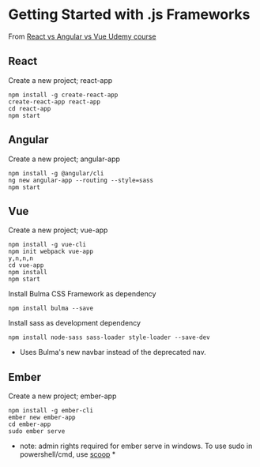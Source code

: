 # Getting Started with .js Frameworks

From [React vs Angular vs Vue Udemy course](https://www.udemy.com/react-vs-angular-vs-vuejs-by-example/learn/v4/overview)

## React
Create a new project; react-app

```
npm install -g create-react-app
create-react-app react-app
cd react-app
npm start
```

## Angular
Create a new project; angular-app

```
npm install -g @angular/cli
ng new angular-app --routing --style=sass
npm start
```

## Vue
Create a new project; vue-app

```
npm install -g vue-cli
npm init webpack vue-app
y,n,n,n
cd vue-app
npm install
npm start
```

Install Bulma CSS Framework as dependency

```
npm install bulma --save
```

Install sass as development dependency

```
npm install node-sass sass-loader style-loader --save-dev
```

+ Uses Bulma's new navbar instead of the deprecated nav. 

## Ember
Create a new project; ember-app

```
npm install -g ember-cli
ember new ember-app
cd ember-app
sudo ember serve
```

* note: admin rights required for ember serve in windows. 
To use sudo in powershell/cmd, use [scoop](https://github.com/lukesampson/scoop) *
